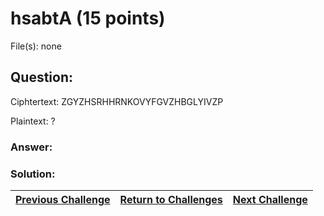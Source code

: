 # hsabtA (15 points)

File(s): none

## Question:

Ciphtertext: ZGYZHSRHHRNKOVYFGVZHBGLYIVZP

Plaintext: ?

### Answer:

### Solution:



| [Previous Challenge](/Challenges/Protect-And-Defend/8) | [Return to Challenges](/Challenges/../../../#modules) | [Next Challenge](/Challenges/Protect-And-Defend/10) |
| :------- | :-----: | ------: |